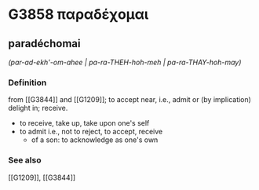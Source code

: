 # G3858 παραδέχομαι

## paradéchomai

_(par-ad-ekh'-om-ahee | pa-ra-THEH-hoh-meh | pa-ra-THAY-hoh-may)_

### Definition

from [[G3844]] and [[G1209]]; to accept near, i.e., admit or (by implication) delight in; receive.

- to receive, take up, take upon one's self
- to admit i.e., not to reject, to accept, receive
  - of a son: to acknowledge as one's own

### See also

[[G1209]], [[G3844]]

